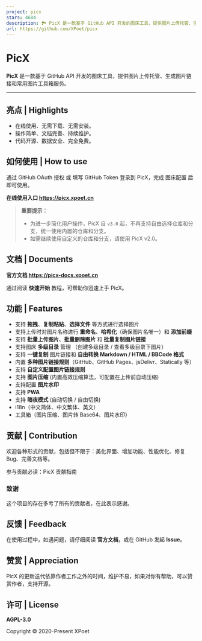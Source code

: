 ```yaml
---
project: picx
stars: 4684
description: 🏞️ PicX 是一款基于 GitHub API 开发的图床工具，提供图片上传托管、生成图片链接和常用图片工具箱服务。
url: https://github.com/XPoet/picx
---
```


PicX
====

**PicX** 是一款基于 GitHub API 开发的图床工具，提供图片上传托管、生成图片链接和常用图片工具箱服务。

* * *

亮点 | Highlights
---------------

-   在线使用、无需下载、无需安装。
-   操作简单、文档完善、持续维护。
-   代码开源、数据安全、完全免费。

如何使用 | How to use
-----------------

通过 GitHub OAuth 授权 或 填写 GitHub Token 登录到 PicX，完成 图床配置 后即可使用。

**在线使用入口 https://picx.xpoet.cn**

> **重要提示：**
> 
> -   为进一步简化用户操作，PicX 自 `v3.0` 起，不再支持自由选择仓库和分支，统一使用内置的仓库和分支。
> -   如需继续使用自定义的仓库和分支，请使用 PicX v2.0。

文档 | Documents
--------------

**官方文档 https://picx-docs.xpoet.cn**

通过阅读 **快速开始** 教程，可帮助你迅速上手 PicX。

功能 | Features
-------------

-   支持 **拖拽**、**复制粘贴**、**选择文件** 等方式进行选择图片
-   支持上传时对图片名称进行 **重命名**、**哈希化**（确保图片名唯一）和 **添加前缀**
-   支持 **批量上传图片**、**批量删除图片** 和 **批量复制图片链接**
-   支持图床 **多级目录** 管理 （创建多级目录 / 查看多级目录下图片）
-   支持 **一键复制** 图片链接和 **自由转换 Markdown / HTML / BBCode 格式**
-   内置 **多种图片链接规则**（GitHub、GitHub Pages、jsDelivr、Statically 等）
-   支持 **自定义配置图片链接规则**
-   支持 **图片压缩** (内置高效压缩算法，可配置在上传前自动压缩)
-   支持配置 **图片水印**
-   支持 **PWA**
-   支持 **暗夜模式** (自动切换 / 自由切换)
-   i18n（中文简体、中文繁体、英文）
-   工具箱（图片压缩、图片转 Base64、图片水印）

贡献 | Contribution
-----------------

欢迎各种形式的贡献，包括但不限于：美化界面、增加功能、性能优化、修复 Bug、完善文档等。

参与贡献必读：PicX 贡献指南

### 致谢

这个项目的存在多亏了所有的贡献者，在此表示感谢。

反馈 | Feedback
-------------

在使用过程中，如遇问题，请仔细阅读 **官方文档**，或在 GitHub 发起 **Issue**。

赞赏 | Appreciation
-----------------

PicX 的更新迭代依靠作者工作之外的时间，维护不易，如果对你有帮助，可以赞赏作者，支持开源。

许可 | License
------------

**AGPL-3.0**

Copyright © 2020-Present XPoet
